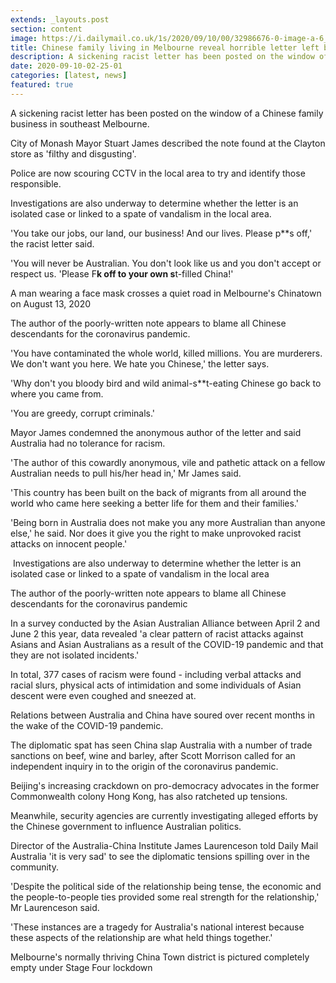```yaml
---
extends: _layouts.post
section: content
image: https://i.dailymail.co.uk/1s/2020/09/10/00/32986676-0-image-a-6_1599695486955.jpg 
title: Chinese family living in Melbourne reveal horrible letter left by racist neighbour 
description: A sickening racist letter has been posted on the window of a Chinese family business in southeast Melbourne. City of Monash Mayor Stuart James described the note as disgusting. 
date: 2020-09-10-02-25-01 
categories: [latest, news] 
featured: true 
--- 
```

A sickening racist letter has been posted on the window of a Chinese family business in southeast Melbourne.

City of Monash Mayor Stuart James described the note found at the Clayton store as 'filthy and disgusting'.

Police are now scouring CCTV in the local area to try and identify those responsible.

Investigations are also underway to determine whether the letter is an isolated case or linked to a spate of vandalism in the local area.

'You take our jobs, our land, our business! And our lives. Please p**s off,' the racist letter said.

'You will never be Australian. You don't look like us and you don't accept or respect us. 'Please F**k off to your own s**t-filled China!'

A man wearing a face mask crosses a quiet road in Melbourne's Chinatown on August 13, 2020

The author of the poorly-written note appears to blame all Chinese descendants for the coronavirus pandemic.

'You have contaminated the whole world, killed millions. You are murderers. We don't want you here. We hate you Chinese,' the letter says. 

'Why don't you bloody bird and wild animal-s**t-eating Chinese go back to where you came from. 

'You are greedy, corrupt criminals.'

Mayor James condemned the anonymous author of the letter and said Australia had no tolerance for racism. 

'The author of this cowardly anonymous, vile and pathetic attack on a fellow Australian needs to pull his/her head in,' Mr James said.  

'This country has been built on the back of migrants from all around the world who came here seeking a better life for them and their families.'

'Being born in Australia does not make you any more Australian than anyone else,' he said. Nor does it give you the right to make unprovoked racist attacks on innocent people.' 

 Investigations are also underway to determine whether the letter is an isolated case or linked to a spate of vandalism in the local area

The author of the poorly-written note appears to blame all Chinese descendants for the coronavirus pandemic

In a survey conducted by the Asian Australian Alliance between April 2 and June 2 this year, data revealed 'a clear pattern of racist attacks against Asians and Asian Australians as a result of the COVID-19 pandemic and that they are not isolated incidents.'

In total, 377 cases of racism were found - including verbal attacks and racial slurs, physical acts of intimidation and some individuals of Asian descent were even coughed and sneezed at. 

Relations between Australia and China have soured over recent months in the wake of the COVID-19 pandemic. 

The diplomatic spat has seen China slap Australia with a number of trade sanctions on beef, wine and barley, after Scott Morrison called for an independent inquiry in to the origin of the coronavirus pandemic.

Beijing's increasing crackdown on pro-democracy advocates in the former Commonwealth colony Hong Kong, has also ratcheted up tensions.

Meanwhile, security agencies are currently investigating alleged efforts by the Chinese government to influence Australian politics. 

Director of the Australia-China Institute James Laurenceson told Daily Mail Australia 'it is very sad' to see the diplomatic tensions spilling over in the community. 

'Despite the political side of the relationship being tense, the economic and the people-to-people ties provided some real strength for the relationship,' Mr Laurenceson said.

'These instances are a tragedy for Australia's national interest because these aspects of the relationship are what held things together.' 

Melbourne's normally thriving China Town district is pictured completely empty under Stage Four lockdown


